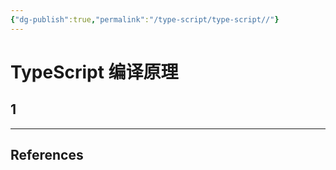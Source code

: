 ```yaml
---
{"dg-publish":true,"permalink":"/type-script/type-script//"}
---
```



# TypeScript 编译原理

## 1
---
## References